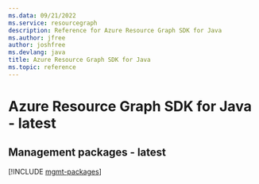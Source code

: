 ```yaml
---
ms.data: 09/21/2022
ms.service: resourcegraph
description: Reference for Azure Resource Graph SDK for Java
ms.author: jfree
author: joshfree
ms.devlang: java
title: Azure Resource Graph SDK for Java
ms.topic: reference
---
```

# Azure Resource Graph SDK for Java - latest

## Management packages - latest
[!INCLUDE [mgmt-packages](resource-graph-mgmt-index.md)]
